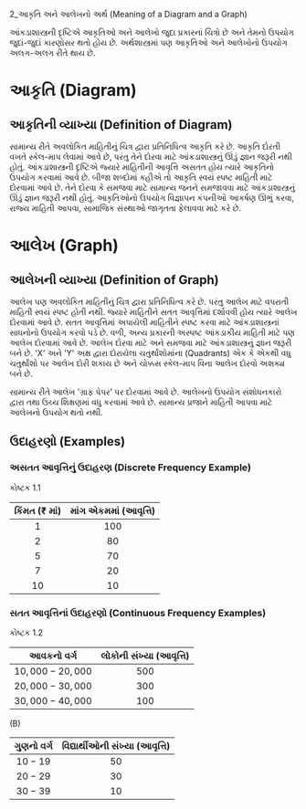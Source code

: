 2_આકૃતિ અને આલેખનો અર્થ
(Meaning of a Diagram and a Graph)

આંકડાશાસ્ત્રની દૃષ્ટિએ આકૃતિઓ અને આલેખો જુદા પ્રકારનાં ચિત્રો છે અને તેમનો ઉપયોગ જુદાં-જુદાં કારણોસર થતો હોય છે. અર્થશાસ્ત્રમાં પણ આકૃતિઓ અને આલેખોનો ઉપયોગ અલગ-અલગ રીતે થાય છે.

# આકૃતિ (Diagram)

## આકૃતિની વ્યાખ્યા (Definition of Diagram)

સામાન્ય રીતે અવલોકિત માહિતીનું ચિત્ર દ્વારા પ્રતિનિધિત્વ આકૃતિ કરે છે. આકૃતિ દોરતી વખતે સ્કેલ-માપ લેવામાં આવે છે, પરંતુ તેને દોરવા માટે આંકડાશાસ્ત્રનું ઊંડું જ્ઞાન જરૂરી નથી હોતું. આંકડાશાસ્ત્રની દૃષ્ટિએ જ્યારે માહિતીની આવૃત્તિ અસતત હોય ત્યારે આકૃતિનો ઉપયોગ કરવામાં આવે છે. બીજા શબ્દોમાં કહીએ તો આકૃતિ સ્વયં સ્પષ્ટ માહિતી માટે દોરવામાં આવે છે. તેને દોરવા કે સમજવા માટે સામાન્ય જનને સમજાવવા માટે આંકડાશાસ્ત્રનું ઊંડું જ્ઞાન જરૂરી નથી હોતું. આકૃતિઓનો ઉપયોગ વિજ્ઞાપન કંપનીઓ આકર્ષણ ઊભું કરવા, રાજ્ય માહિતી આપવા, સામાજિક સંસ્થાઓ જાગૃતતા ફેલાવવા માટે કરે છે.

# આલેખ (Graph)

## આલેખની વ્યાખ્યા (Definition of Graph)

આલેખ પણ અવલોકિત માહિતીનું ચિત્ર દ્વારા પ્રતિનિધિત્વ કરે છે. પરંતુ આલેખ માટે વપરાતી માહિતી સ્વયં સ્પષ્ટ હોતી નથી. જ્યારે માહિતીને સતત આવૃત્તિમાં દર્શાવવી હોય ત્યારે આલેખ દોરવામાં આવે છે. સતત આવૃત્તિમાં અપાયેલી માહિતીને સ્પષ્ટ કરવા માટે આંકડાશાસ્ત્રનાં સાધનોનો ઉપયોગ કરવો પડે છે. વળી, અન્ય પ્રકારની અસ્પષ્ટ આંકડાકીય માહિતી માટે પણ આલેખ દોરવામાં આવે છે. આલેખ દોરવા માટે અને સમજવા માટે આંકડાશાસ્ત્રનું જ્ઞાન જરૂરી બને છે. 'X' અને 'Y' અક્ષ દ્વારા દોરાયેલા ચતુર્થાંશોમાંના (Quadrants) એક કે એકથી વધુ ચતુર્થાંશો પર આલેખ દોરી શકાય છે અને ચોક્કસ સ્કેલ-માપ વિના આલેખ દોરવો અશક્ય બને છે.

સામાન્ય રીતે આલેખ 'ગ્રાફ પેપર’ પર દોરવામાં આવે છે. આલેખનો ઉપયોગ સંશોધનકારો દ્વારા તથા ઉચ્ચ શિક્ષણમાં વધુ કરવામાં આવે છે. સામાન્ય પ્રજાને માહિતી આપવા માટે આલેખનો ઉપયોગ થતો નથી.

## ઉદાહરણો (Examples)

### અસતત આવૃત્તિનું ઉદાહરણ (Discrete Frequency Example)

કોષ્ટક 1.1

| કિંમત (₹ માં) | માંગ એકમમાં (આવૃત્તિ) |
| :------------: | :-------------------: |
|       1        |          100          |
|       2        |           80          |
|       5        |           70          |
|       7        |           20          |
|       10       |           10          |

### સતત આવૃત્તિનાં ઉદાહરણો (Continuous Frequency Examples)

કોષ્ટક 1.2

| આવકનો વર્ગ    | લોકોની સંખ્યા (આવૃત્તિ) |
| :--------------: | :---------------------: |
| $10,000-20,000$ |           500           |
| $20,000-30,000$ |           300           |
| $30,000-40,000$ |           100           |

(B)

| ગુણનો વર્ગ    | વિદ્યાર્થીઓની સંખ્યા (આવૃત્તિ) |
| :------------: | :---------------------------: |
|     $10-19$    |               50              |
|     $20-29$    |               30              |
|     $30-39$    |               10              |
